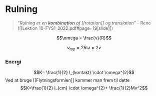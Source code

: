 # Rulning
> *"Rulning er en **kombination** af [[rotation]] og translation"*
> \- Rene ([[Lektion 10-FYS1_2022.pdf#page=19|slide]])

$$\omega = \frac{v}{R}$$

$$v_{top} = 2R \omega = 2v$$

### Energi
$$K= \frac{1}{2} I_{kontakt} \cdot  \omega^{2}$$
Ved at bruge [[Flytningsformlen]] kommer man frem til dette
$$K=\frac{1}{2} I_{cm} \cdot  \omega^{2}+ \frac{1}{2}Mv^2$$
